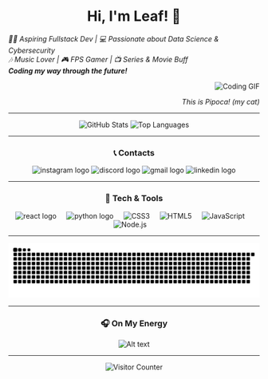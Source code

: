 <h1 align="center">Hi, I'm Leaf! 🦖</h1>

<!-- Presentation -->
<div style="display: center">
  <p><i>
    👨‍💻 Aspiring Fullstack Dev | 💻 Passionate about Data Science & Cybersecurity 
    <br>
    🎶 Music Lover | 🎮 FPS Gamer | 📺 Series & Movie Buff 
    <br>
   <strong>Coding my way through the future!</strong>
  </i></p>
  
   <!-- GIF and caption -->

<p align="right">
    <img  
        height="180" 
        src="https://media3.giphy.com/media/v1.Y2lkPTc5MGI3NjExbHI2MWw5MWxmaWNyaW16eWY5eWMwNTZic3R6ODN2OGMxY25ocmkydCZlcD12MV9pbnRlcm5hbF9naWZfYnlfaWQmY3Q9cw/UQ1EI1ML2ABQdbebup/giphy.gif" 
        alt="Coding GIF" 
    />
    <p align="right"><i>This is Pipoca! (my cat)</i></p>
</p>
</div>

---

<!-- GitHub Stats -->
<p align="center">
  <img 
      src="https://github-readme-stats.vercel.app/api?username=leafwithf&hide_title=false&hide_rank=false&show_icons=true&include_all_commits=true&count_private=true&disable_animations=false&theme=dracula&locale=en&hide_border=false" 
      height="150" 
      alt="GitHub Stats" 
  />
  <img 
      src="https://github-readme-stats.vercel.app/api/top-langs?username=leafwithf&locale=en&hide_title=false&layout=compact&card_width=320&langs_count=5&theme=dracula&hide_border=false" 
      height="150" 
      alt="Top Languages" 
  />
</p>
  
---

<!-- Contacts -->
<h3 align="center">📞 Contacts</h3>

<div align="center">
<a href="https://www.instagram.com/leaftwithf" target="_blank" style="text-decoration: none; outline: none;">
  <img src="https://raw.githubusercontent.com/maurodesouza/profile-readme-generator/master/src/assets/icons/social/instagram/default.svg" width="50" height="35" alt="instagram logo" />
</a>
<a href="https://discord.com/users/seuusuario" target="_blank" style="text-decoration: none; outline: none;">
  <img src="https://raw.githubusercontent.com/maurodesouza/profile-readme-generator/master/src/assets/icons/social/discord/default.svg" width="50" height="35" alt="discord logo" />
</a>
<a href="mailto:rf7223216@gmail.com" target="_blank" style="text-decoration: none; outline: none;">
  <img src="https://raw.githubusercontent.com/maurodesouza/profile-readme-generator/master/src/assets/icons/social/gmail/default.svg" width="50" height="35" alt="gmail logo" />
</a>
<a href="https://www.linkedin.com/in/rafa-fernandes" target="_blank" style="text-decoration: none; outline: none;">
  <img src="https://raw.githubusercontent.com/maurodesouza/profile-readme-generator/master/src/assets/icons/social/linkedin/default.svg" width="50" height="35" alt="linkedin logo" />
</a>
</div>

---

<!-- Tech and Tools -->

<h3 align="center">🔧 Tech & Tools </h3>
<div align="center">
  <img src="https://cdn.jsdelivr.net/gh/devicons/devicon/icons/react/react-original.svg" height="40" alt="react logo"  />
  <img width="12" />
  <img src="https://cdn.jsdelivr.net/gh/devicons/devicon/icons/python/python-original.svg" height="40" alt="python logo"  />
  <img width="12" />
  <img src="https://cdn.jsdelivr.net/gh/devicons/devicon/icons/css3/css3-original.svg" height="30" alt="CSS3" />
  <img width="12" />
  <img src="https://cdn.jsdelivr.net/gh/devicons/devicon/icons/html5/html5-original.svg" height="30" alt="HTML5" />
  <img width="12" />
  <img src="https://cdn.jsdelivr.net/gh/devicons/devicon/icons/javascript/javascript-original.svg" height="30" alt="JavaScript" />
  <img width="12" />
  <img src="https://cdn.jsdelivr.net/gh/devicons/devicon/icons/nodejs/nodejs-original.svg" height="30" alt="Node.js" />
  <img width="12" />
</div>

---

<p align="center">
  <img src="https://raw.githubusercontent.com/mayasrl/mayasrl/output/snake.svg" alt="Snake animation" />
</p>

---

<h3 align="center">🎧 On My Energy</h3>
<div align="center">
  
![Alt text](https://spotify-recently-played-readme.vercel.app/api?user=31rlzijog3nfepwwh6gqwn3lumeq&count=5)
</div>

---

<p align="center">
  <img src="https://profile-counter.glitch.me/leafthwithf/count.svg?" alt="Visitor Counter" />
</p>
